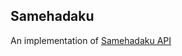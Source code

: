## Samehadaku

An implementation of [Samehadaku API](https://github.com/navetacandra/Samehadaku-API)